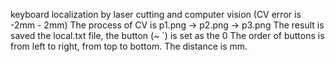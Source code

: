 keyboard localization by laser cutting and computer vision (CV error is -2mm - 2mm)
The process of CV is p1.png -> p2.png -> p3.png
The result is saved the local.txt file, the button (~ \`) is set as the 0 
The order of buttons is from left to right, from top to bottom. The distance is mm.
